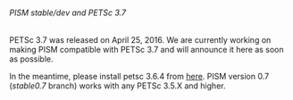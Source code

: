 ###### PISM stable/dev and PETSc 3.7

PETSc 3.7 was released on April 25, 2016. We are currently working on
making PISM compatible with PETSc 3.7 and will announce it here as soon
as possible.

In the meantime, please install petsc 3.6.4 from
[here](http://ftp.mcs.anl.gov/pub/petsc/release-snapshots/petsc-3.6.4.tar.gz).
PISM version 0.7 (*stable0.7* branch) works with any PETSc 3.5.X and
higher.
